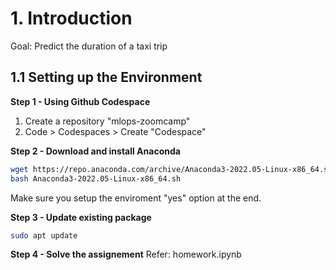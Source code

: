 # 1. Introduction

Goal: Predict the duration of a taxi trip

## 1.1 Setting up the Environment

__Step 1 - Using Github Codespace__
1. Create a repository "mlops-zoomcamp"
2. Code > Codespaces > Create "Codespace"

__Step 2 - Download and install Anaconda__
```sh
wget https://repo.anaconda.com/archive/Anaconda3-2022.05-Linux-x86_64.sh
bash Anaconda3-2022.05-Linux-x86_64.sh
```
Make sure you setup the enviroment "yes" option at the end. 

__Step 3 - Update existing package__
```sh
sudo apt update
```

__Step 4 - Solve the assignement__
Refer: homework.ipynb


